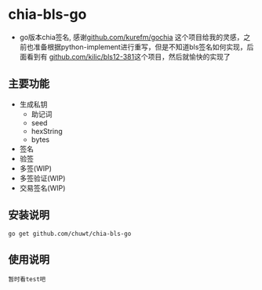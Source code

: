 # chia-bls-go
- go版本chia签名, 感谢[github.com/kurefm/gochia](https://github.com/kurefm/gochia)
这个项目给我的灵感，之前也准备根据python-implement进行重写，但是不知道bls签名如何实现，后面看到有
[github.com/kilic/bls12-381](github.com/kilic/bls12-381)这个项目，然后就愉快的实现了

## 主要功能
- 生成私钥
  - 助记词
  - seed
  - hexString
  - bytes
- 签名
- 验签
- 多签(WIP)
- 多签验证(WIP)
- 交易签名(WIP)

## 安装说明
```
go get github.com/chuwt/chia-bls-go
```

## 使用说明
```
暂时看test吧
```